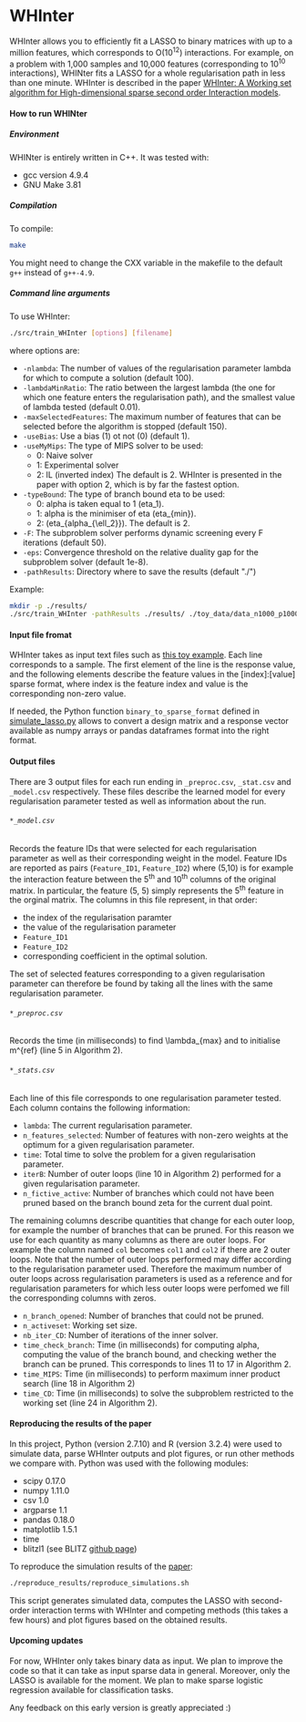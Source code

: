 # WHInter
WHInter allows you to efficiently fit a LASSO to binary matrices with up to a million features, which corresponds to O(10<sup>12</sup>) interactions. For example, on a problem with 1,000 samples and 10,000 features (corresponding to 10<sup>10</sup> interactions), WHINter fits a LASSO for a whole regularisation path in less than one minute. WHInter is described in the paper [WHInter: A Working set algorithm for High-dimensional sparse second order Interaction models](http://proceedings.mlr.press/v80/morvan18a/morvan18a.pdf).

#### How to run WHINter
##### Environment
WHINter is entirely written in C++. It was tested with:
* gcc version 4.9.4
* GNU Make 3.81

##### Compilation
To compile:
```bash
make
```
You might need to change the CXX variable in the makefile to the default `g++` instead of `g++-4.9`.

##### Command line arguments
To use WHInter:
```bash
./src/train_WHInter [options] [filename]
```
where options are:
* `-nlambda`: The number of values of the regularisation parameter lambda for which to compute a solution (default 100).
* `-lambdaMinRatio`: The ratio between the largest lambda (the one for which one feature enters the regularisation path), and the smallest value of lambda tested (default 0.01).
* `-maxSelectedFeatures`: The maximum number of features that can be selected before the algorithm is stopped (default 150).
* `-useBias`: Use a bias (1) ot not (0) (default 1).
* `-useMyMips`: The type of MIPS solver to be used:
    * 0: Naive solver
    * 1: Experimental solver
    * 2: IL (inverted index)
The default is 2. WHInter is presented in the paper with option 2, which is by far the fastest option.
* `-typeBound`: The type of branch bound eta to be used:
    * 0: alpha is taken equal to 1 (eta_1).
    * 1: alpha is the minimiser of eta (eta_{min}).
    * 2: (eta_{alpha_{\ell_2}}).
The default is 2.
* `-F`: The subproblem solver performs dynamic screening every F iterations (default 50).
* `-eps`: Convergence threshold on the relative duality gap for the subproblem solver (default 1e-8).
* `-pathResults`: Directory where to save the results (default "./")

Example:
```bash
mkdir -p ./results/
./src/train_WHInter -pathResults ./results/ ./toy_data/data_n1000_p1000.tsv
```

#### Input file fromat
WHInter takes as input text files such as [this toy example](./toy_data/data_n1000_p1000.tsv). Each line corresponds to a sample. The first element of the line is the response value, and the following elements describe the feature values in the [index]:[value] sparse format, where index is the feature index and value is the corresponding non-zero value.

If needed, the Python function `binary_to_sparse_format` defined in [simulate_lasso.py](./reproduce_results/get_data_preprocessed/simulate_lasso.py) allows to convert a design matrix and a response vector available as numpy arrays or pandas dataframes format into the right format.

#### Output files
There are 3 output files for each run ending in `_preproc.csv`, `_stat.csv` and `_model.csv` respectively. These files describe the learned model for every regularisation parameter tested as well as information about the run.

###### `*_model.csv`
Records the feature IDs that were selected for each regularisation parameter as well as their corresponding weight in the model. Feature IDs are reported as pairs (`Feature_ID1`, `Feature_ID2`) where (5,10) is for example the interaction feature between the 5<sup>th</sup> and 10<sup>th</sup> columns of the original matrix. In particular, the feature (5, 5) simply represents the 5<sup>th</sup> feature in the orginal matrix. The columns in this file represent, in that order:
* the index of the regularisation paramter
* the value of the regularisation parameter
* `Feature_ID1`
* `Feature_ID2`
* corresponding coefficient in the optimal solution.

The set of selected features corresponding to a given regularisation parameter can therefore be found by taking all the lines with the same regularisation parameter.

###### `*_preproc.csv`
Records the time (in milliseconds) to find \lambda_{max} and to initialise m^{ref} (line 5 in Algorithm 2).

###### `*_stats.csv`
Each line of this file corresponds to one regularisation parameter tested. Each column contains the following information:
* `lambda`: The current regularisation parameter.
* `n_features_selected`: Number of features with non-zero weights at the optimum for a given regularisation parameter.
* `time`: Total time to solve the problem for a given regularisation parameter.
* `iterB`: Number of outer loops (line 10 in Algorithm 2) performed for a given regularisation parameter.
* `n_fictive_active`: Number of branches which could not have been pruned based on the branch bound zeta for the current dual point.

The remaining columns describe quantities that change for each outer loop, for example the number of branches that can be pruned. For this reason we use for each quantity as many columns as there are outer loops. For example the column named `col` becomes `col1` and `col2` if there are 2 outer loops. Note that the number of outer loops performed may differ according to the regularisation parameter used. Therefore the maximum number of outer loops across regularisation parameters is used as a reference and for regularisation parameters for which less outer loops were perfomed we fill the corresponding columns with zeros. 
* `n_branch_opened`: Number of branches that could not be pruned.
* `n_activeset`: Working set size.
* `nb_iter_CD`: Number of iterations of the inner solver.
* `time_check_branch`: Time (in milliseconds) for computing alpha, computing the value of the branch bound, and checking wether the branch can be pruned. This corresponds to lines 11 to 17 in Algorithm 2.
* `time_MIPS`: Time (in milliseconds) to perform maximum inner product search (line 18 in Algorithm 2)
* `time_CD`: Time (in milliseconds) to solve the subproblem restricted to the working set (line 24 in Algorithm 2).

#### Reproducing the results of the paper
In this project, Python (version 2.7.10) and R (version 3.2.4) were used to simulate data, parse WHInter outputs and plot figures, or run other methods we compare with. Python was used with the following modules:
* scipy 0.17.0
* numpy 1.11.0
* csv 1.0
* argparse 1.1
* pandas 0.18.0
* matplotlib 1.5.1
* time
* blitzl1 (see BLITZ [github page](https://github.com/tbjohns/BlitzL1))

To reproduce the simulation results of the [paper](http://proceedings.mlr.press/v80/morvan18a/morvan18a.pdf):
```bash
./reproduce_results/reproduce_simulations.sh
```
This script generates simulated data, computes the LASSO with second-order interaction terms with WHInter and competing methods (this takes a few hours) and plot figures based on the obtained results.

#### Upcoming updates
For now, WHInter only takes binary data as input. We plan to improve the code so that it can take as input sparse data in general. Moreover, only the LASSO is available for the moment. We plan to make sparse logistic regression available for classification tasks.

Any feedback on this early version is greatly appreciated :)




